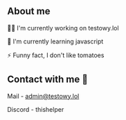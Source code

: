 



## About me
👩‍💻 I'm currently working on testowy.lol

🧠 I'm currently learning javascript

⚡️ Funny fact, I don't like tomatoes


## Contact with me 🤴

Mail - admin@testowy.lol

Discord - thishelper

